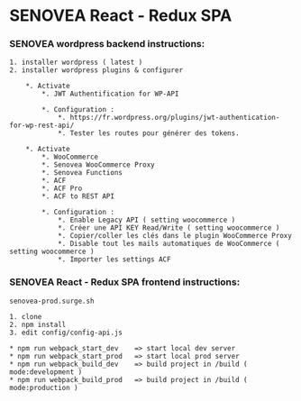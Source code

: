 # SENOVEA React - Redux SPA

### SENOVEA wordpress backend instructions:
	
	1. installer wordpress ( latest )
	2. installer wordpress plugins & configurer 

		*. Activate 
			*. JWT Authentification for WP-API

			*. Configuration : 
				*. https://fr.wordpress.org/plugins/jwt-authentication-for-wp-rest-api/
				*. Tester les routes pour générer des tokens.

		*. Activate 
			*. WooCommerce
			*. Senovea WooCommerce Proxy
			*. Senovea Functions
			*. ACF
			*. ACF Pro
			*. ACF to REST API

			*. Configuration :
				*. Enable Legacy API ( setting woocommerce )
				*. Créer une API KEY Read/Write ( setting woocommerce )
				*. Copier/coller les clés dans le plugin WooCommerce Proxy
				*. Disable tout les mails automatiques de WooCommerce ( setting woocommerce )
				*. Importer les settings ACF

### SENOVEA React - Redux SPA frontend instructions:

    senovea-prod.surge.sh

    1. clone 
    2. npm install
    3. edit config/config-api.js

    * npm run webpack_start_dev    => start local dev server
    * npm run webpack_start_prod   => start local prod server
    * npm run webpack_build_dev    => build project in /build ( mode:development )
    * npm run webpack_build_prod   => build project in /build ( mode:production )
